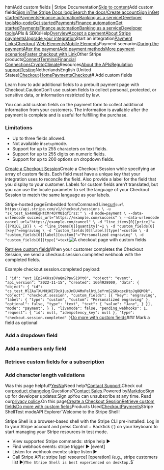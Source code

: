 htmlAdd custom fields | Stripe Documentation[Skip to content](#main-content)Add custom fields[Sign in](https://dashboard.stripe.com/login?redirect=https%3A%2F%2Fdocs.stripe.com%2Fpayments%2Fcheckout%2Fcustom-fields)[The Stripe Docs logo](/)[Search the docs/](#)[Create account](https://dashboard.stripe.com/register)[Sign in](https://dashboard.stripe.com/login?redirect=https%3A%2F%2Fdocs.stripe.com%2Fpayments%2Fcheckout%2Fcustom-fields)[Get started](/get-started)[Payments](/payments)[Finance automation](/finance-automation)[Banking as a service](/financial-services)[Developer tools](/development)[No-code](/no-code)[Get started](/get-started)[Payments](/payments)[Finance automation](/finance-automation)[](#)[Get started](/get-started)[Payments](/payments)[Finance automation](/finance-automation)[Banking as a service](/financial-services)[Developer tools](/development)[](#)APIs & SDKsHelp[Overview](/docs/payments)[Accept a payment](#)[About Stripe payments](#)[Upgrade your integration](/docs/payments/upgrades)Start an integration[Payment Links](#)[Checkout](#)
[Web Elements](#)[Mobile Elements](#)Payment scenarios[During the payment](#)[After the payment](#)[Add payment methods](#)[More payment scenarios](#)[Faster checkout with Link](#)Other Stripe products[Connect](#)[Terminal](#)[Financial Connections](#)[Crypto](#)[Climate](#)Resources[About the APIs](#)[Regulation support](#)[Testing](/docs/testing)NetherlandsEnglish (United States)[](#)[](#)[Checkout](/payments/checkout)·[Home](/docs)[Payments](/docs/payments)[Checkout](/docs/payments/checkout)# Add custom fields

Learn how to add additional fields to a prebuilt payment page with Checkout.CautionDon’t use custom fields to collect personal, protected, or sensitive data, or information restricted by law.

You can add custom fields on the payment form to collect additional information from your customers. The information is available after the payment is complete and is useful for fulfilling the purchase.

### Limitations

- Up to three fields allowed.
- Not available in`setup`mode.
- Support for up to 255 characters on text fields.
- Support for up to 255 digits on numeric fields.
- Support for up to 200 options on dropdown fields.

[Create a Checkout Session](#create-session)Create a Checkout Session while specifying an array of custom fields. Each field must have a unique key that your integration uses to reconcile the field. Also provide a label for the field that you display to your customer. Labels for custom fields aren’t translated, but you can use the locale parameter to set the language of your Checkout Session to match the same language as your labels.

Stripe-hosted pageEmbedded formCommand Line[curl](#)`curl https://api.stripe.com/v1/checkout/sessions \
  -u "sk_test_Gx4mWEgHtCMr4DYMUIqfIrsz:" \
  -d mode=payment \
  --data-urlencode success_url="https://example.com/success" \
  --data-urlencode cancel_url="https://example.com/cancel" \
  -d "line_items[0][price]"={{PRICE_ID}} \
  -d "line_items[0][quantity]"=1 \
  -d "custom_fields[0][key]"=engraving \
  -d "custom_fields[0][label][type]"=custom \
  -d "custom_fields[0][label][custom]"="Personalized engraving" \
  -d "custom_fields[0][type]"=text`![A checkout page with custom fields](https://b.stripecdn.com/docs-statics-srv/assets/required.b8a7aedd127b6e37c710488ad4478ddc.png)

[Retrieve custom fields](#retrieve-fields)When your customer completes the Checkout Session, we send a checkout.session.completed webhook with the completed fields.

Example checkout.session.completed payload:

`{
  "id": "evt_1Ep24XHssDVaQm2PpwS19Yt0",
  "object": "event",
  "api_version": "2022-11-15",
  "created": 1664928000,
  "data": {
    "object": {
      "id": "cs_test_MlZAaTXUMHjWZ7DcXjusJnDU4MxPalbtL5eYrmS2GKxqscDtpJq8QM0k",
      "object": "checkout.session",
      "custom_fields": [{
        "key": "engraving",
        "label": {
          "type": "custom",
          "custom": "Personalized engraving"
        },
        "optional": false,
        "type": "text",
        "text": {
          "value": "Jane",
        }
      }],
      "mode": "payment",
    }
  },
  "livemode": false,
  "pending_webhooks": 1,
  "request": {
    "id": null,
    "idempotency_key": null
  },
  "type": "checkout.session.completed"
}`[Do more with custom fields](#more-custom-fields)### Mark a field as optional

### Add a dropdown field

### Add a numbers only field

### Retrieve custom fields for a subscription

### Add character length validations

Was this page helpful?[Yes](#)[No](#)Need help?[Contact Support](https://support.stripe.com/).Check out our[product changelog](https://stripe.com/blog/changelog).Questions?[Contact Sales](https://stripe.com/contact/sales).Powered by[Markdoc](https://markdoc.dev)Sign up for developer updates:Sign upYou can unsubscribe at any time. Read our[privacy policy](https://stripe.com/privacy).On this page[Create a Checkout Session](#create-session)[Retrieve custom fields](#retrieve-fields)[Do more with custom fields](#more-custom-fields)Products Used[Checkout](/payments/checkout)[Payments](/payments)Stripe ShellTest modeAPI Explorer[](https://stripe.com/docs/stripe-cli#install)`Welcome to the Stripe Shell!

Stripe Shell is a browser-based shell with the Stripe CLI pre-installed. Log in to your
Stripe account and press Control + Backtick (`) on your keyboard to start managing your Stripe
resources in test mode.

- View supported Stripe commands: stripe help ▶️
- Find webhook events: stripe trigger ▶️ [event]
- Listen for webhook events: stripe listen ▶
- Call Stripe APIs: stripe [api resource] [operation] (e.g., stripe customers list ▶️)`The Stripe Shell is best experienced on desktop.`$`